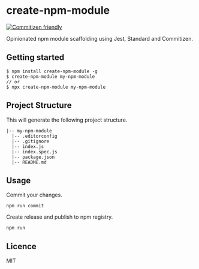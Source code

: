 # create-npm-module

[![Commitizen friendly](https://img.shields.io/badge/commitizen-friendly-brightgreen.svg)](http://commitizen.github.io/cz-cli/)

Opinionated npm module scaffolding using Jest, Standard and Commitizen.

## Getting started

```
$ npm install create-npm-module -g
$ create-npm-module my-npm-module
// or
$ npx create-npm-module my-npm-module
```

## Project Structure

This will generate the following project structure.

```
|-- my-npm-module
  |-- .editorconfig
  |-- .gitignore
  |-- index.js
  |-- index.spec.js
  |-- package.json
  |-- README.md
```

## Usage

Commit your changes.
```
npm run commit
```

Create release and publish to npm registry.
```
npm run
```

## Licence

MIT

